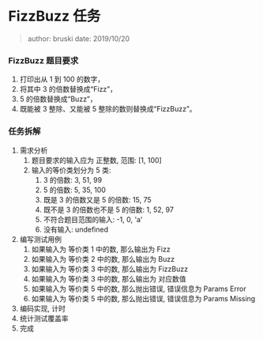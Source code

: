 # FizzBuzz 任务

> author: bruski
> date: 2019/10/20

### FizzBuzz 题目要求

1. 打印出从 1 到 100 的数字，
2. 将其中 3 的倍数替换成“Fizz”，
3. 5 的倍数替换成“Buzz”，
4. 既能被 3 整除、又能被 5 整除的数则替换成“FizzBuzz”。

### 任务拆解

1. 需求分析
   1. 题目要求的输入应为 正整数, 范围: [1, 100]
   2. 输入的等价类划分为 5 类:
      1. 3 的倍数: 3, 51, 99
      2. 5 的倍数: 5, 35, 100
      3. 既是 3 的倍数又是 5 的倍数: 15, 75
      4. 既不是 3 的倍数也不是 5 的倍数: 1, 52, 97
      5. 不符合题目范围的输入: -1, 0, 'a'
      6. 没有输入: undefined
2. 编写测试用例
   1. 如果输入为 等价类 1 中的数, 那么输出为 Fizz
   2. 如果输入为 等价类 2 中的数, 那么输出为 Buzz
   3. 如果输入为 等价类 3 中的数, 那么输出为 FizzBuzz
   4. 如果输入为 等价类 3 中的数, 那么输出为 对应数值
   5. 如果输入为 等价类 5 中的数, 那么抛出错误, 错误信息为 Params Error
   6. 如果输入为 等价类 5 中的数, 那么抛出错误, 错误信息为 Params Missing
3. 编码实现, 计时
4. 统计测试覆盖率
5. 完成
